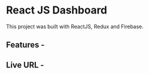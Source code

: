 # React JS Dashboard

This project was built with ReactJS, Redux and Firebase.

## Features -

## Live URL -

